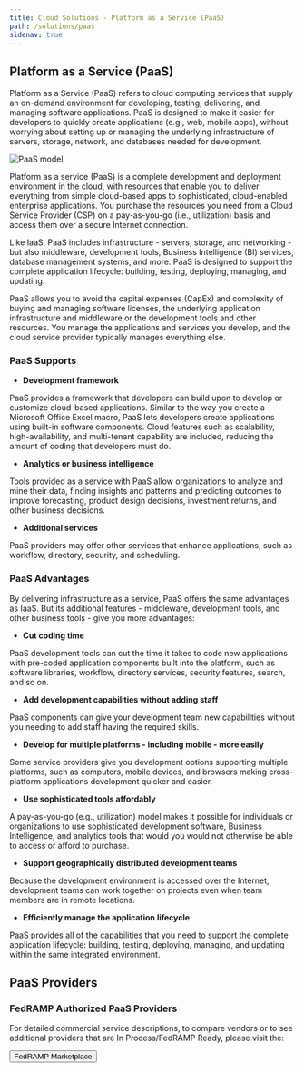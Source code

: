 ```yaml
---
title: Cloud Solutions - Platform as a Service (PaaS) 
path: /solutions/paas
sidenav: true
---
```


## Platform as a Service (PaaS)

Platform as a Service (PaaS) refers to cloud computing services that supply an on-demand environment for developing, testing, delivering, and managing software applications. PaaS is designed to make it easier for developers to quickly create applications (e.g., web, mobile apps), without worrying about setting up or managing the underlying infrastructure of servers, storage, network, and databases needed for development. 

![PaaS model](../../paas-model.png)

Platform as a service (PaaS) is a complete development and deployment environment in the cloud, with resources that enable you to deliver everything from simple cloud-based apps to sophisticated, cloud-enabled enterprise applications. You purchase the resources you need from a Cloud Service Provider (CSP) on a pay-as-you-go (i.e., utilization) basis and access them over a secure Internet connection. 


Like IaaS, PaaS includes infrastructure  - servers, storage, and networking  - but also middleware, development tools, Business Intelligence (BI) services, database management systems, and more. PaaS is designed to support the complete application lifecycle: building, testing, deploying, managing, and updating. 

PaaS allows you to avoid the capital expenses (CapEx) and complexity of buying and managing software licenses, the underlying application infrastructure and middleware or the development tools and other resources. You manage the applications and services you develop, and the cloud service provider typically manages everything else. 

### PaaS Supports

- **Development framework**

PaaS provides a framework that developers can build upon to develop or customize cloud-based applications. Similar to the way you create a Microsoft Office Excel macro, PaaS lets developers create applications using built-in software components. Cloud features such as scalability, high-availability, and multi-tenant capability are included, reducing the amount of coding that developers must do.  

- **Analytics or business intelligence**

Tools provided as a service with PaaS allow organizations to analyze and mine their data, finding insights and patterns and predicting outcomes to improve forecasting, product design decisions, investment returns, and other business decisions.  

- **Additional services**

PaaS providers may offer other services that enhance applications, such as workflow, directory, security, and scheduling. 

### PaaS Advantages 

By delivering infrastructure as a service, PaaS offers the same advantages as IaaS. But its additional features  - middleware, development tools, and other business tools  - give you more advantages:

- **Cut coding time**

PaaS development tools can cut the time it takes to code new applications with pre-coded application components built into the platform, such as software libraries, workflow, directory services, security features, search, and so on.  

- **Add development capabilities without adding staff**

PaaS components can give your development team new capabilities without you needing to add staff having the required skills.  

- **Develop for multiple platforms  - including mobile  - more easily**

Some service providers give you development options supporting multiple platforms, such as computers, mobile devices, and browsers making cross-platform applications development quicker and easier.  

- **Use sophisticated tools affordably**

A pay-as-you-go (e.g., utilization) model makes it possible for individuals or organizations to use sophisticated development software, Business Intelligence, and analytics tools that would you would not otherwise be able to access or afford to purchase.  

- **Support geographically distributed development teams**

Because the development environment is accessed over the Internet, development teams can work together on projects even when team members are in remote locations.  

- **Efficiently manage the application lifecycle**

PaaS provides all of the capabilities that you need to support the complete application lifecycle: building, testing, deploying, managing, and updating within the same integrated environment. 

 
## PaaS Providers 

<div class="usa-alert usa-alert--success">
    <div class="usa-alert__body">
        <h3 class="usa-alert__heading">FedRAMP Authorized PaaS Providers</h3>
        <p class="usa-alert__text">For detailed commercial service descriptions, to compare vendors or to see additional providers that are In Process/FedRAMP Ready, please visit the:</p>
		<p><a href="https://marketplace.fedramp.gov/#/products?sort=productName&serviceModels=PaaS"><button class="usa-button">FedRAMP Marketplace</button></a></p>
    </div>
</div>
